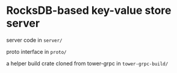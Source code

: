 # RocksDB-based key-value store server

server code in `server/`

proto interface in `proto/`

a helper build crate cloned from tower-grpc in `tower-grpc-build/`
